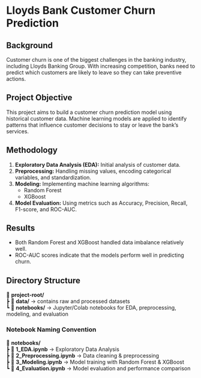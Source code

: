 # Lloyds Bank Customer Churn Prediction  

## Background  
Customer churn is one of the biggest challenges in the banking industry, including Lloyds Banking Group. With increasing competition, banks need to predict which customers are likely to leave so they can take preventive actions.  

## Project Objective  
This project aims to build a customer churn prediction model using historical customer data. Machine learning models are applied to identify patterns that influence customer decisions to stay or leave the bank’s services.  

## Methodology  
1. **Exploratory Data Analysis (EDA):** Initial analysis of customer data.  
2. **Preprocessing:** Handling missing values, encoding categorical variables, and standardization.  
3. **Modeling:** Implementing machine learning algorithms:  
   - Random Forest  
   - XGBoost  
4. **Model Evaluation:** Using metrics such as Accuracy, Precision, Recall, F1-score, and ROC-AUC.  

## Results  
- Both Random Forest and XGBoost handled data imbalance relatively well.  
- ROC-AUC scores indicate that the models perform well in predicting churn.  

## Directory Structure  
📂 **project-root/**  
 ┣ 📂 **data/** → contains raw and processed datasets  
 ┗ 📂 **notebooks/** → Jupyter/Colab notebooks for EDA, preprocessing, modeling, and evaluation  

### Notebook Naming Convention  
📂 **notebooks/**  
 ┣ 📓 **1_EDA.ipynb** → Exploratory Data Analysis  
 ┣ 📓 **2_Preprocessing.ipynb** → Data cleaning & preprocessing  
 ┣ 📓 **3_Modeling.ipynb** → Model training with Random Forest & XGBoost  
 ┗ 📓 **4_Evaluation.ipynb** → Model evaluation and performance comparison  

